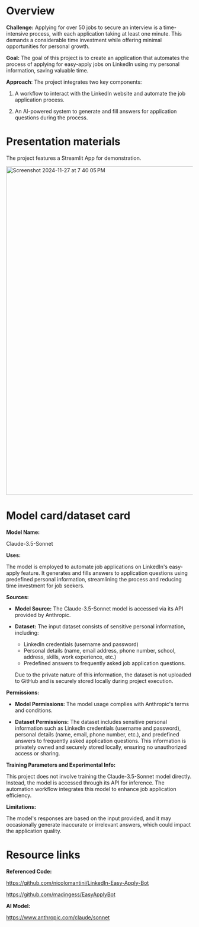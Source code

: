 # Overview

**Challenge:** Applying for over 50 jobs to secure an interview is a time-intensive process, with each application taking at least one minute. This demands a considerable time investment while offering minimal opportunities for personal growth.

**Goal:** The goal of this project is to create an application that automates the process of applying for easy-apply jobs on LinkedIn using my personal information, saving valuable time.

**Approach**: The project integrates two key components:

1. A workflow to interact with the LinkedIn website and automate the job application process.
   
2. An AI-powered system to generate and fill answers for application questions during the process.

# Presentation materials

The project features a Streamlit App for demonstration.

<img width="885" alt="Screenshot 2024-11-27 at 7 40 05 PM" src="https://github.com/user-attachments/assets/76f6b837-b858-4945-b06b-fbe71e10cff7">

# Model card/dataset card

**Model Name:**

Claude-3.5-Sonnet

**Uses:** 

The model is employed to automate job applications on LinkedIn's easy-apply feature. It generates and fills answers to application questions using predefined personal information, streamlining the process and reducing time investment for job seekers.

**Sources:** 

- **Model Source:** The Claude-3.5-Sonnet model is accessed via its API provided by Anthropic.

- **Dataset:** The input dataset consists of sensitive personal information, including:

  - LinkedIn credentials (username and password)
  - Personal details (name, email address, phone number, school, address, skills, work experience, etc.)
  - Predefined answers to frequently asked job application questions. 
  
  Due to the private nature of this information, the dataset is not uploaded to GitHub and is securely stored locally during project execution.

**Permissions:**

- **Model Permissions:** The model usage complies with Anthropic's terms and conditions.
  
- **Dataset Permissions:** The dataset includes sensitive personal information such as LinkedIn credentials (username and password), personal details (name, email, phone number, etc.), and predefined answers to frequently asked application questions. This information is privately owned and securely stored locally, ensuring no unauthorized access or sharing.

**Training Parameters and Experimental Info:**

This project does not involve training the Claude-3.5-Sonnet model directly. Instead, the model is accessed through its API for inference. The automation workflow integrates this model to enhance job application efficiency.

**Limitations:**

The model's responses are based on the input provided, and it may occasionally generate inaccurate or irrelevant answers, which could impact the application quality.


# Resource links

**Referenced Code:**

https://github.com/nicolomantini/LinkedIn-Easy-Apply-Bot

https://github.com/madingess/EasyApplyBot

**AI Model:**

https://www.anthropic.com/claude/sonnet


